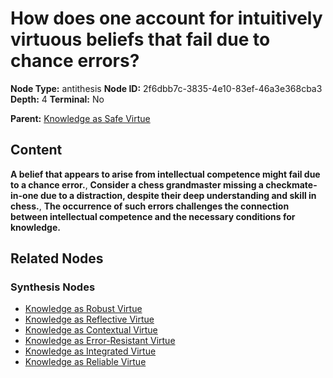 # How does one account for intuitively virtuous beliefs that fail due to chance errors?

**Node Type:** antithesis
**Node ID:** 2f6dbb7c-3835-4e10-83ef-46a3e368cba3
**Depth:** 4
**Terminal:** No

**Parent:** [Knowledge as Safe Virtue](knowledge-as-safe-virtue-synthesis-d290ebdf-31b0-48ab-a921-58cea69413ba.md)

## Content

**A belief that appears to arise from intellectual competence might fail due to a chance error.**, **Consider a chess grandmaster missing a checkmate-in-one due to a distraction, despite their deep understanding and skill in chess.**, **The occurrence of such errors challenges the connection between intellectual competence and the necessary conditions for knowledge.**

## Related Nodes

### Synthesis Nodes

- [Knowledge as Robust Virtue](knowledge-as-robust-virtue-synthesis-3363dea2-091d-41e4-ab6a-13867bff883d.md)
- [Knowledge as Reflective Virtue](knowledge-as-reflective-virtue-synthesis-2b1751b5-e3f8-420d-9bcb-6e892cebe10d.md)
- [Knowledge as Contextual Virtue](knowledge-as-contextual-virtue-synthesis-23f04fc5-7a69-40a8-8be8-27c0784e53ed.md)
- [Knowledge as Error-Resistant Virtue](knowledge-as-error-resistant-virtue-synthesis-b26827b4-9144-4ef7-8c41-7705851c8ae9.md)
- [Knowledge as Integrated Virtue](knowledge-as-integrated-virtue-synthesis-2314a744-17d7-426c-ac1b-8e57bfc47191.md)
- [Knowledge as Reliable Virtue](knowledge-as-reliable-virtue-synthesis-a5837a16-2027-40cd-8920-aa7e3d1f46cf.md)
